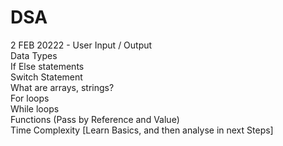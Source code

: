 # DSA
2 FEB 20222 - User Input / Output			
	            Data Types			
	            If Else statements			
	            Switch Statement			
	            What are arrays, strings?			
	            For loops			
	            While loops			
	            Functions (Pass by Reference and Value)			
	            Time Complexity [Learn Basics, and then analyse in next Steps]
             
              
